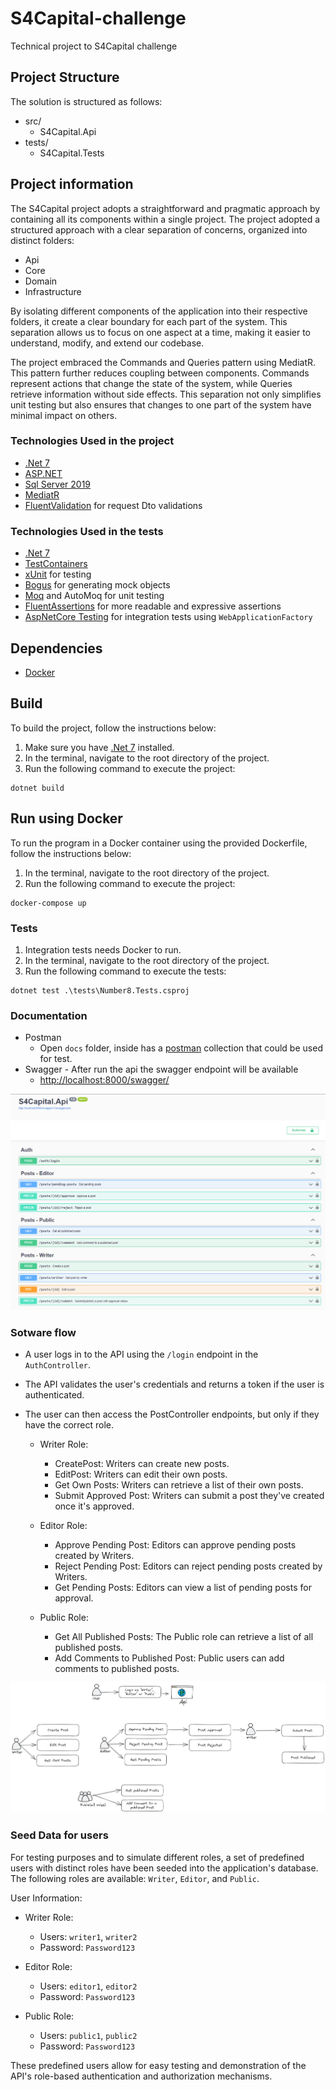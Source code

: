 # S4Capital-challenge
Technical project to S4Capital challenge

## Project Structure
The solution is structured as follows:

- src/
  - S4Capital.Api
- tests/
  - S4Capital.Tests

## Project information

The S4Capital project adopts a straightforward and pragmatic approach by containing all its components within a single project. The project adopted a structured approach with a clear separation of concerns, organized into distinct folders: 
- Api 
- Core 
- Domain
- Infrastructure

By isolating different components of the application into their respective folders, it 
create a clear boundary for each part of the system. This separation allows us to focus on one aspect at a time, making it easier to understand, modify, and extend our codebase.

The project embraced the Commands and Queries pattern using MediatR. This pattern further reduces coupling between components. Commands represent actions that change the state of the system, while Queries retrieve information without side effects. This separation not only simplifies unit testing but also ensures that changes to one part of the system have minimal impact on others.

### Technologies Used in the project
- [.Net 7](https://dotnet.microsoft.com/download/dotnet/7.0)
- [ASP.NET](https://learn.microsoft.com/en-us/aspnet/core/release-notes/aspnetcore-7.0?view=aspnetcore-7.0)
- [Sql Server 2019](https://www.microsoft.com/sql-server/sql-server-2019)
- [MediatR](https://github.com/jbogard/MediatR)
- [FluentValidation](https://fluentvalidation.net/) for request Dto validations

### Technologies Used in the tests
- [.Net 7](https://dotnet.microsoft.com/download/dotnet/7.0)
- [TestContainers](https://dotnet.testcontainers.org/)
- [xUnit](https://xunit.net/) for testing
- [Bogus](https://github.com/bchavez/Bogus) for generating mock objects
- [Moq](https://github.com/moq/moq) and AutoMoq for unit testing
- [FluentAssertions](https://fluentassertions.com/) for more readable and expressive assertions
- [AspNetCore Testing](https://learn.microsoft.com/en-us/aspnet/core/test/integration-tests?view=aspnetcore-7.0) for integration tests using `WebApplicationFactory`

## Dependencies 

- [Docker](https://docs.docker.com/get-docker/)

## Build
To build the project, follow the instructions below:
1. Make sure you have [.Net 7](https://dotnet.microsoft.com/download/dotnet/7.0) installed.
2. In the terminal, navigate to the root directory of the project.
3. Run the following command to execute the project:
```
dotnet build
```

## Run using Docker
To run the program in a Docker container using the provided Dockerfile, follow the instructions below:
1. In the terminal, navigate to the root directory of the project.
2. Run the following command to execute the project:

```
docker-compose up
```

### Tests 
1. Integration tests needs Docker to run.
2. In the terminal, navigate to the root directory of the project.
3. Run the following command to execute the tests:

```
dotnet test .\tests\Number8.Tests.csproj
```

### Documentation
- Postman
    - Open `docs` folder, inside has a [postman](https://www.postman.com/) collection that could be used for test.
- Swagger - After run the api the swagger endpoint will be available
    - [http://localhost:8000/swagger/](http://localhost:8000/swagger/index.html)

<img src="https://raw.githubusercontent.com/isaacnborges/S4Capital-challenge/main/images/swagger.png"/>

### Sotware flow
- A user logs in to the API using the `/login` endpoint in the `AuthController`.
- The API validates the user's credentials and returns a token if the user is authenticated.
- The user can then access the PostController endpoints, but only if they have the correct role.

    - Writer Role:
        - CreatePost: Writers can create new posts.
        - EditPost: Writers can edit their own posts.
        - Get Own Posts: Writers can retrieve a list of their own posts.
        - Submit Approved Post: Writers can submit a post they've created once it's approved.

    - Editor Role:
        - Approve Pending Post: Editors can approve pending posts created by Writers.
        - Reject Pending Post: Editors can reject pending posts created by Writers.
        - Get Pending Posts: Editors can view a list of pending posts for approval.
    
    - Public Role:
        - Get All Published Posts: The Public role can retrieve a list of all published posts.
        - Add Comments to Published Post: Public users can add comments to published posts.

<img src="https://raw.githubusercontent.com/isaacnborges/S4Capital-challenge/main/images/flow.png"/>

### Seed Data for users

For testing purposes and to simulate different roles, a set of predefined users with distinct roles have been seeded into the application's database.
The following roles are available: `Writer`, `Editor`, and `Public`.

User Information:
- Writer Role:
    - Users: `writer1`, `writer2`
    - Password: `Password123`

- Editor Role:
    - Users: `editor1`, `editor2`
    - Password: `Password123`

- Public Role:
    - Users: `public1`, `public2`
    - Password: `Password123`

These predefined users allow for easy testing and demonstration of the API's role-based authentication and authorization mechanisms. 